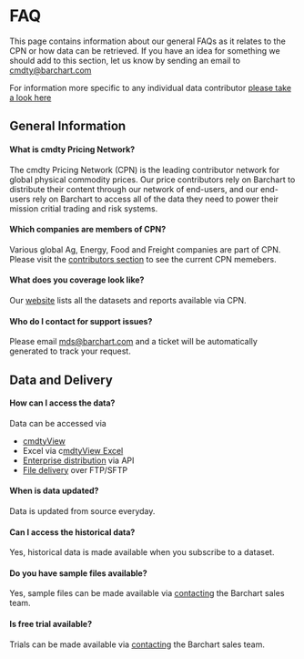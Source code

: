 # FAQ
This page contains information about our general FAQs as it relates to the CPN or how data can be retrieved. If you have an idea for something we should add to this section, let us know by sending an email to cmdty@barchart.com

For information more specific to any individual data contributor [please take a look here](/content/contributors)

## General Information

#### What is cmdty Pricing Network?
The cmdty Pricing Network (CPN) is the leading contributor network for global physical commodity prices. Our price contributors rely on Barchart to distribute their content through our network of end-users, and our end-users rely on Barchart to access all of the data they need to power their mission critial trading and risk systems.

#### Which companies are members of CPN?
Various global Ag, Energy, Food and Freight companies are part of CPN. Please visit the [contributors section](/content/contributors) to see the current CPN memebers.

#### What does you coverage look like?
Our [website](https://www.barchart.com/cmdty/data/physical) lists all the datasets and reports available via CPN.

#### Who do I contact for support issues?
Please email mds@barchart.com and a ticket will be automatically generated to track your request.

## Data and Delivery

#### How can I access the data?
Data can be accessed via
* [cmdtyView](https://www.barchart.com/cmdty/trading/cmdtyview)
* Excel via c[mdtyView Excel](https://www.barchart.com/cmdty/trading/cmdtyview-excel)
* [Enterprise distribution](https://www.barchart.com/cmdty/contact) via API
* [File delivery](https://www.barchart.com/cmdty/contact) over FTP/SFTP

#### When is data updated?
Data is updated from source everyday.

#### Can I access the historical data?
Yes, historical data is made available when you subscribe to a dataset.

#### Do you have sample files available?
Yes, sample files can be made available via [contacting](https://www.barchart.com/cmdty/contact) the Barchart sales team.

#### Is free trial available?
Trials can be made available via [contacting](https://www.barchart.com/cmdty/contact) the Barchart sales team.
